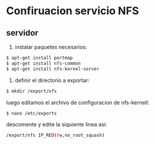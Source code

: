 # Confiruacion servicio NFS
## servidor
1. instalar paquetes necesarios:
```bash
$ apt-get install portmap
$ apt-get install nfs-common
$ apt-get install nfs-kernel-server
```
1. definir el directorio a exportar:
```bash
$ mkdir /export/nfs
```
luego editamos el archivo de configuracion de nfs-kernell:
```bash
$ nano /etc/exports
```
descomente y edite la siquiente linea asi:
```bash
/export/nfs IP_RED(rw,no_root_squash)
```
